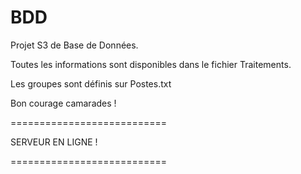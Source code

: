 BDD
===

Projet S3 de Base de Données.

Toutes les informations sont disponibles dans le fichier Traitements.

Les groupes sont définis sur Postes.txt

Bon courage camarades !

===========================

SERVEUR EN LIGNE !

===========================
